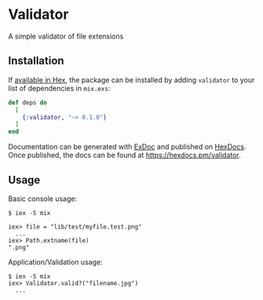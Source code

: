 # Validator

A simple validator of file extensions

## Installation

If [available in Hex](https://hex.pm/docs/publish), the package can be installed
by adding `validator` to your list of dependencies in `mix.exs`:

```elixir
def deps do
  [
    {:validator, "~> 0.1.0"}
  ]
end
```

Documentation can be generated with [ExDoc](https://github.com/elixir-lang/ex_doc)
and published on [HexDocs](https://hexdocs.pm). Once published, the docs can
be found at <https://hexdocs.pm/validator>.

## Usage

Basic console usage:
```
$ iex -S mix

iex> file = "lib/test/myfile.test.png"
  ...
iex> Path.extname(file)
".png"
```

Application/Validation usage: 
```
$ iex -S mix
iex> Validator.valid?("filename.jpg")
  ...
```
